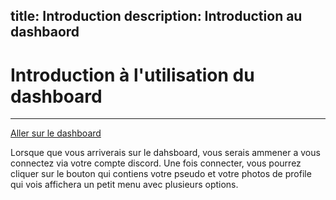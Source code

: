 

title: Introduction 
description: Introduction au dashbaord
---

# Introduction à l'utilisation du dashboard
---

[Aller sur le dashboard](https://dasboard.exia.site "Aller sur le dashboard")

Lorsque que vous arriverais sur le dahsboard, vous serais ammener a vous connectez via votre compte discord. Une fois connecter, vous pourrez cliquer sur le bouton qui contiens votre pseudo et votre photos de profile qui vois affichera un petit menu avec plusieurs options.
